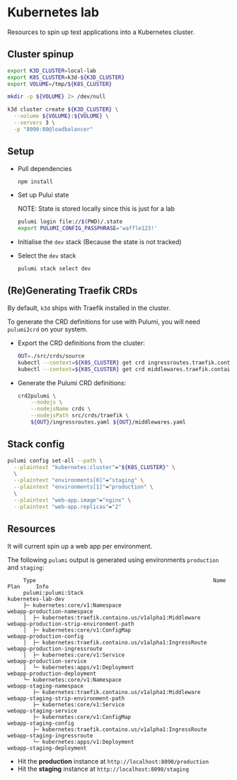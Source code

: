 # Kubernetes lab

Resources to spin up test applications into a Kubernetes cluster.

## Cluster spinup

```bash
export K3D_CLUSTER=local-lab
export K8S_CLUSTER=k3d-${K3D_CLUSTER}
export VOLUME=/tmp/${K8S_CLUSTER}

mkdir -p ${VOLUME} 2> /dev/null

k3d cluster create ${K3D_CLUSTER} \
  --volume ${VOLUME}:${VOLUME} \
  --servers 3 \
  -p "8090:80@loadbalancer"
```

## Setup

  - Pull dependencies

    ```bash
    npm install
    ```

  - Set up Pului state 
  
    NOTE: State is stored locally since this is just for a lab

    ```bash
    pulumi login file://$(PWD)/.state
    export PULUMI_CONFIG_PASSPHRASE='waffle123!'
    ```

  - Initialise the `dev` stack (Because the state is not tracked)

  - Select the `dev` stack

    ```bash
    pulumi stack select dev
    ```

## (Re)Generating Traefik CRDs

By default, `k3d` ships with Traefik installed in the cluster.

To generate the CRD definitions for use with Pulumi, you will need `pulumi2crd`
on your system.

- Export the CRD definitions from the cluster:

  ```bash
  OUT=./src/crds/source
  kubectl --context=${K8S_CLUSTER} get crd ingressroutes.traefik.containo.us -o yaml > ${OUT}/ingressroutes.yaml
  kubectl --context=${K8S_CLUSTER} get crd middlewares.traefik.containo.us -o yaml   > ${OUT}/middlewares.yaml
  ```

- Generate the Pulumi CRD definitions:

  ```bash
  crd2pulumi \
      --nodejs \
      --nodejsName crds \
      --nodejsPath src/crds/traefik \
      ${OUT}/ingressroutes.yaml ${OUT}/middlewares.yaml
  ```

## Stack config

```bash
pulumi config set-all --path \
  --plaintext "kubernetes:cluster"="${K8S_CLUSTER}" \
  \
  --plaintext "environments[0]"="staging" \
  --plaintext "environments[1]"="production" \
  \
  --plaintext "web-app.image"="nginx" \
  --plaintext "web-app.replicas"="2"
```

## Resources

It will current spin up a web app per environment.

The following `pulumi` output is generated using environments `production` and `staging`:

```
     Type                                                        Name                                      Plan     Info
     pulumi:pulumi:Stack                                         kubernetes-lab-dev                                 
     ├─ kubernetes:core/v1:Namespace                             webapp-production-namespace                        
     │  ├─ kubernetes:traefik.containo.us/v1alpha1:Middleware    webapp-production-strip-environment-path           
     │  ├─ kubernetes:core/v1:ConfigMap                          webapp-production-config                           
     │  ├─ kubernetes:traefik.containo.us/v1alpha1:IngressRoute  webapp-production-ingressroute                     
     │  ├─ kubernetes:core/v1:Service                            webapp-production-service                          
     │  └─ kubernetes:apps/v1:Deployment                         webapp-production-deployment                       
     └─ kubernetes:core/v1:Namespace                             webapp-staging-namespace                           
        ├─ kubernetes:traefik.containo.us/v1alpha1:Middleware    webapp-staging-strip-environment-path              
        ├─ kubernetes:core/v1:Service                            webapp-staging-service                             
        ├─ kubernetes:core/v1:ConfigMap                          webapp-staging-config                              
        ├─ kubernetes:traefik.containo.us/v1alpha1:IngressRoute  webapp-staging-ingressroute                        
        └─ kubernetes:apps/v1:Deployment                         webapp-staging-deployment                          
```

  - Hit the **production** instance at `http://localhost:8090/production`
  - Hit the **staging** instance at `http://localhost:8090/staging`
